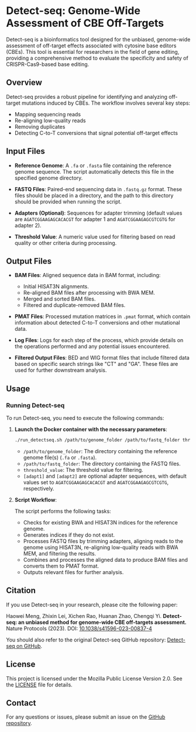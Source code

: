 # Detect-seq: Genome-Wide Assessment of CBE Off-Targets

Detect-seq is a bioinformatics tool designed for the unbiased, genome-wide assessment of off-target effects associated with cytosine base editors (CBEs). This tool is essential for researchers in the field of gene editing, providing a comprehensive method to evaluate the specificity and safety of CRISPR-Cas9-based base editing.

## Overview

Detect-seq provides a robust pipeline for identifying and analyzing off-target mutations induced by CBEs. The workflow involves several key steps:
- Mapping sequencing reads
- Re-aligning low-quality reads
- Removing duplicates
- Detecting C-to-T conversions that signal potential off-target effects

## Input Files

- **Reference Genome**: A `.fa` or `.fasta` file containing the reference genome sequence. The script automatically detects this file in the specified genome directory.

- **FASTQ Files**: Paired-end sequencing data in `.fastq.gz` format. These files should be placed in a directory, and the path to this directory should be provided when running the script.

- **Adapters (Optional)**: Sequences for adapter trimming (default values are `AGATCGGAAGAGCACACGT` for adapter 1 and `AGATCGGAAGAGCGTCGTG` for adapter 2).

- **Threshold Value**: A numeric value used for filtering based on read quality or other criteria during processing.

## Output Files

- **BAM Files**: Aligned sequence data in BAM format, including:
  - Initial HISAT3N alignments.
  - Re-aligned BAM files after processing with BWA MEM.
  - Merged and sorted BAM files.
  - Filtered and duplicate-removed BAM files.

- **PMAT Files**: Processed mutation matrices in `.pmat` format, which contain information about detected C-to-T conversions and other mutational data.

- **Log Files**: Logs for each step of the process, which provide details on the operations performed and any potential issues encountered.

- **Filtered Output Files**: BED and WIG format files that include filtered data based on specific search strings like "CT" and "GA". These files are used for further downstream analysis.


## Usage

### Running Detect-seq

To run Detect-seq, you need to execute the following commands:

1. **Launch the Docker container with the necessary parameters**:

    ```bash
    ./run_detectseq.sh /path/to/genome_folder /path/to/fastq_folder threshold_value [adapt1] [adapt2]
    ```

    - `/path/to/genome_folder`: The directory containing the reference genome file(s) (`.fa` or `.fasta`).
    - `/path/to/fastq_folder`: The directory containing the FASTQ files.
    - `threshold_value`: The threshold value for filtering.
    - `[adapt1]` and `[adapt2]` are optional adapter sequences, with default values set to `AGATCGGAAGAGCACACGT` and `AGATCGGAAGAGCGTCGTG`, respectively.

2. **Script Workflow**:

    The script performs the following tasks:

    - Checks for existing BWA and HISAT3N indices for the reference genome.
    - Generates indices if they do not exist.
    - Processes FASTQ files by trimming adapters, aligning reads to the genome using HISAT3N, re-aligning low-quality reads with BWA MEM, and filtering the results.
    - Combines and processes the aligned data to produce BAM files and converts them to PMAT format.
    - Outputs relevant files for further analysis.

## Citation

If you use Detect-seq in your research, please cite the following paper:

Haowei Meng, Zhixin Lei, Xichen Rao, Huanan Zhao, Chengqi Yi. **Detect-seq: an unbiased method for genome-wide CBE off-targets assessment.** Nature Protocols (2023). DOI: [10.1038/s41596-023-00837-4](https://doi.org/10.1038/s41596-023-00837-4)

You should also refer to the original Detect-seq GitHub repository: [Detect-seq on GitHub](https://github.com/menghaowei/Detect-seq).

## License

This project is licensed under the Mozilla Public License Version 2.0. See the [LICENSE](https://github.com/Reproducible-Bioinformatics/CARN_Backend/blob/main/LICENSE) file for details.

## Contact

For any questions or issues, please submit an issue on the [GitHub repository](https://github.com/Reproducible-Bioinformatics/CARN_Backend).
